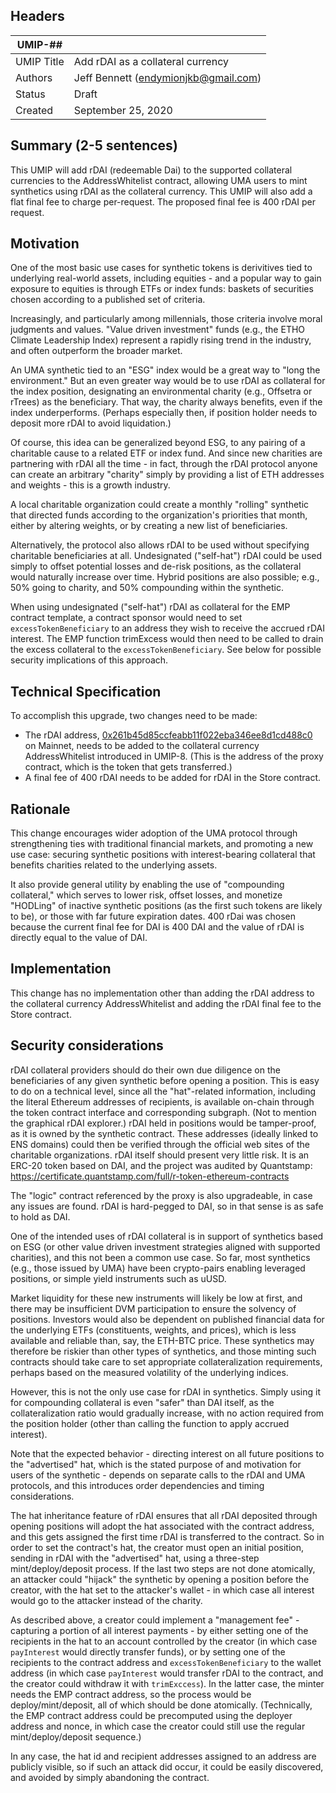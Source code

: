 ## Headers
| UMIP-##   |                                                                                                                                          |
|------------|------------------------------------------------------------------------------------------------------------------------------------------|
| UMIP Title | Add rDAI as a collateral currency              |
| Authors    | Jeff Bennett (endymionjkb@gmail.com) |
| Status     | Draft                                                                                                                                    |
| Created    | September 25, 2020                                                                                                                           |

## Summary (2-5 sentences)
This UMIP will add rDAI (redeemable Dai) to the supported collateral currencies to the AddressWhitelist contract, allowing UMA users to mint synthetics using rDAI as the collateral currency. This UMIP will also add a flat final fee to charge per-request. The proposed final fee is 400 rDAI per request.

## Motivation
One of the most basic use cases for synthetic tokens is derivitives tied to underlying real-world assets, including equities - and a popular way to gain exposure to equities is through ETFs or index funds: baskets of securities chosen according to a published set of criteria.

Increasingly, and particularly among millennials, those criteria involve moral judgments and values. "Value driven investment" funds (e.g., the ETHO Climate Leadership Index) represent a rapidly rising trend in the industry, and often outperform the broader market.

An UMA synthetic tied to an "ESG" index would be a great way to "long the environment." But an even greater way would be to use rDAI as collateral for the index position, designating an environmental charity (e.g., Offsetra or rTrees) as the beneficiary. That way, the charity always benefits, even if the index underperforms. (Perhaps especially then, if position holder needs to deposit more rDAI to avoid liquidation.)

Of course, this idea can be generalized beyond ESG, to any pairing of a charitable cause to a related ETF or index fund. And since new charities are partnering with rDAI all the time - in fact, through the rDAI protocol anyone can create an arbitrary "charity" simply by providing a list of ETH addresses and weights - this is a growth industry.

A local charitable organization could create a monthly "rolling" synthetic that directed funds according to the organization's priorities that month, either by altering weights, or by creating a new list of beneficiaries.

Alternatively, the protocol also allows rDAI to be used without specifying charitable beneficiaries at all. Undesignated ("self-hat") rDAI could be used simply to offset potential losses and de-risk positions, as the collateral would naturally increase over time. Hybrid positions are also possible; e.g., 50% going to charity, and 50% compounding within the synthetic.

When using undesignated ("self-hat") rDAI as collateral for the EMP contract template, a contract sponsor would need to set `excessTokenBeneficiary` to an address they wish to receive the accrued rDAI interest. The EMP function trimExcess would then need to be called to drain the excess collateral to the `excessTokenBeneficiary`. See below for possible security implications of this approach.

## Technical Specification
To accomplish this upgrade, two changes need to be made:
- The rDAI address, [0x261b45d85ccfeabb11f022eba346ee8d1cd488c0](https://etherscan.io/token/0x261b45d85ccfeabb11f022eba346ee8d1cd488c0) on Mainnet, needs to be added to the collateral currency AddressWhitelist introduced in UMIP-8.
   (This is the address of the proxy contract, which is the token that gets transferred.)
- A final fee of 400 rDAI needs to be added for rDAI in the Store contract.
## Rationale
This change encourages wider adoption of the UMA protocol through strengthening ties with traditional financial markets, and promoting a new use case: securing synthetic positions with interest-bearing collateral that benefits charities related to the underlying assets.

It also provide general utility by enabling the use of "compounding collateral," which serves to lower risk, offset losses, and monetize "HODLing" of inactive synthetic positions (as the first such tokens are likely to be), or those with far future expiration dates.
400 rDai was chosen because the current final fee for DAI is 400 DAI and the value of rDAI is directly equal to the value of DAI.
## Implementation
This change has no implementation other than adding the rDAI address to the collateral currency AddressWhitelist and adding the rDAI final fee to the Store contract.

## Security considerations

rDAI collateral providers should do their own due diligence on the beneficiaries of any given synthetic before opening a position. This is easy to do on a technical level, since all the "hat"-related information, including the literal Ethereum addresses of recipients, is available on-chain through the token contract interface and corresponding subgraph. (Not to mention the graphical rDAI explorer.) rDAI held in positions would be tamper-proof, as it is owned by the synthetic contract. These addresses (ideally linked to ENS domains) could then be verified through the official web sites of the charitable organizations.
rDAI itself should present very little risk. It is an ERC-20 token based on DAI, and the project was audited by Quantstamp: 
https://certificate.quantstamp.com/full/r-token-ethereum-contracts

The "logic" contract referenced by the proxy is also upgradeable, in case any issues are found. rDAI is hard-pegged to DAI, so in that sense is as safe to hold as DAI.

One of the intended uses of rDAI collateral is in support of synthetics based on ESG (or other value driven investment strategies aligned with supported charities), and this not been a common use case. So far, most synthetics (e.g., those issued by UMA) have been crypto-pairs enabling leveraged positions, or simple yield instruments such as uUSD.

Market liquidity for these new instruments will likely be low at first, and there may be insufficient DVM participation to ensure the solvency of positions. Investors would also be dependent on published financial data for the underlying ETFs (constituents, weights, and prices), which is less available and reliable than, say, the ETH-BTC price. These synthetics may therefore be riskier than other types of synthetics, and those minting such contracts should take care to set appropriate collateralization requirements, perhaps based on the measured volatility of the underlying indices.

However, this is not the only use case for rDAI in synthetics. Simply using it for compounding collateral is even "safer" than DAI itself, as the collateralization ratio would gradually increase, with no action required from the position holder (other than calling the function to apply accrued interest).

Note that the expected behavior - directing interest on all future positions to the "advertised" hat, which is the stated purpose of and motivation for users of the synthetic - depends on separate calls to the rDAI and UMA protocols, and this introduces order dependencies and timing considerations.

The hat inheritance feature of rDAI ensures that all rDAI deposited through opening positions will adopt the hat associated with the contract address, and this gets assigned the first time rDAI is transferred to the contract. So in order to set the contract's hat, the creator must open an initial position, sending in rDAI with the "advertised" hat, using a three-step mint/deploy/deposit process. If the last two steps are not done atomically, an attacker could "hijack" the synthetic by opening a position before the creator, with the hat set to the attacker's wallet - in which case all interest would go to the attacker instead of the charity.

As described above, a creator could implement a "management fee" - capturing a portion of all interest payments - by either setting one of the recipients in the hat to an account controlled by the creator (in which case `payInterest` would directly transfer funds), or by setting one of the recipients to the contract address and `excessTokenBeneficiary` to the wallet address (in which case `payInterest` would transfer rDAI to the contract, and the creator could withdraw it with `trimExccess`). In the latter case, the minter needs the EMP contract address, so the process would be deploy/mint/deposit, all of which should be done atomically. (Technically, the EMP contract address could be precomputed using the deployer address and nonce, in which case the creator could still use the regular mint/deploy/deposit sequence.)

In any case, the hat id and recipient addresses assigned to an address are publicly visible, so if such an attack did occur, it could be easily discovered, and avoided by simply abandoning the contract.